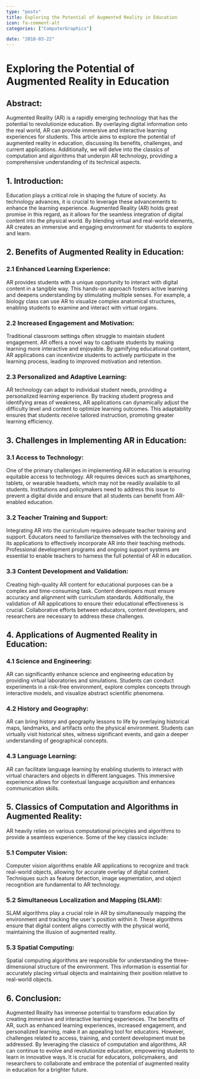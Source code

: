 ```yaml
---
type: "posts"
title: Exploring the Potential of Augmented Reality in Education
icon: fa-comment-alt
categories: ["ComputerGraphics"]

date: "2018-03-22"
---
```




# Exploring the Potential of Augmented Reality in Education

## Abstract:
Augmented Reality (AR) is a rapidly emerging technology that has the potential to revolutionize education. By overlaying digital information onto the real world, AR can provide immersive and interactive learning experiences for students. This article aims to explore the potential of augmented reality in education, discussing its benefits, challenges, and current applications. Additionally, we will delve into the classics of computation and algorithms that underpin AR technology, providing a comprehensive understanding of its technical aspects.

## 1. Introduction:
Education plays a critical role in shaping the future of society. As technology advances, it is crucial to leverage these advancements to enhance the learning experience. Augmented Reality (AR) holds great promise in this regard, as it allows for the seamless integration of digital content into the physical world. By blending virtual and real-world elements, AR creates an immersive and engaging environment for students to explore and learn.

## 2. Benefits of Augmented Reality in Education:
### 2.1 Enhanced Learning Experience:
AR provides students with a unique opportunity to interact with digital content in a tangible way. This hands-on approach fosters active learning and deepens understanding by stimulating multiple senses. For example, a biology class can use AR to visualize complex anatomical structures, enabling students to examine and interact with virtual organs.

### 2.2 Increased Engagement and Motivation:
Traditional classroom settings often struggle to maintain student engagement. AR offers a novel way to captivate students by making learning more interactive and enjoyable. By gamifying educational content, AR applications can incentivize students to actively participate in the learning process, leading to improved motivation and retention.

### 2.3 Personalized and Adaptive Learning:
AR technology can adapt to individual student needs, providing a personalized learning experience. By tracking student progress and identifying areas of weakness, AR applications can dynamically adjust the difficulty level and content to optimize learning outcomes. This adaptability ensures that students receive tailored instruction, promoting greater learning efficiency.

## 3. Challenges in Implementing AR in Education:
### 3.1 Access to Technology:
One of the primary challenges in implementing AR in education is ensuring equitable access to technology. AR requires devices such as smartphones, tablets, or wearable headsets, which may not be readily available to all students. Institutions and policymakers need to address this issue to prevent a digital divide and ensure that all students can benefit from AR-enabled education.

### 3.2 Teacher Training and Support:
Integrating AR into the curriculum requires adequate teacher training and support. Educators need to familiarize themselves with the technology and its applications to effectively incorporate AR into their teaching methods. Professional development programs and ongoing support systems are essential to enable teachers to harness the full potential of AR in education.

### 3.3 Content Development and Validation:
Creating high-quality AR content for educational purposes can be a complex and time-consuming task. Content developers must ensure accuracy and alignment with curriculum standards. Additionally, the validation of AR applications to ensure their educational effectiveness is crucial. Collaborative efforts between educators, content developers, and researchers are necessary to address these challenges.

## 4. Applications of Augmented Reality in Education:
### 4.1 Science and Engineering:
AR can significantly enhance science and engineering education by providing virtual laboratories and simulations. Students can conduct experiments in a risk-free environment, explore complex concepts through interactive models, and visualize abstract scientific phenomena.

### 4.2 History and Geography:
AR can bring history and geography lessons to life by overlaying historical maps, landmarks, and artifacts onto the physical environment. Students can virtually visit historical sites, witness significant events, and gain a deeper understanding of geographical concepts.

### 4.3 Language Learning:
AR can facilitate language learning by enabling students to interact with virtual characters and objects in different languages. This immersive experience allows for contextual language acquisition and enhances communication skills.

## 5. Classics of Computation and Algorithms in Augmented Reality:
AR heavily relies on various computational principles and algorithms to provide a seamless experience. Some of the key classics include:

### 5.1 Computer Vision:
Computer vision algorithms enable AR applications to recognize and track real-world objects, allowing for accurate overlay of digital content. Techniques such as feature detection, image segmentation, and object recognition are fundamental to AR technology.

### 5.2 Simultaneous Localization and Mapping (SLAM):
SLAM algorithms play a crucial role in AR by simultaneously mapping the environment and tracking the user's position within it. These algorithms ensure that digital content aligns correctly with the physical world, maintaining the illusion of augmented reality.

### 5.3 Spatial Computing:
Spatial computing algorithms are responsible for understanding the three-dimensional structure of the environment. This information is essential for accurately placing virtual objects and maintaining their position relative to real-world objects.

## 6. Conclusion:
Augmented Reality has immense potential to transform education by creating immersive and interactive learning experiences. The benefits of AR, such as enhanced learning experiences, increased engagement, and personalized learning, make it an appealing tool for educators. However, challenges related to access, training, and content development must be addressed. By leveraging the classics of computation and algorithms, AR can continue to evolve and revolutionize education, empowering students to learn in innovative ways. It is crucial for educators, policymakers, and researchers to collaborate and embrace the potential of augmented reality in education for a brighter future.